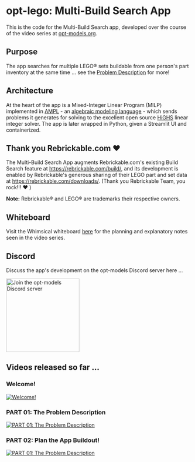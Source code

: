 # opt-lego: Multi-Build Search App

This is the code for the Multi-Build Search app, developed over the course of the video series at [opt-models.org](https://opt-models.org/).

## Purpose

The app searches for multiple LEGO® sets buildable from one person's part inventory at the same time ... see the [Problem Description](https://github.com/opt-models/opt-lego/blob/main/PROBLEM-DESCRIPTION.md) for more!

## Architecture
At the heart of the app is a Mixed-Integer Linear Program (MILP) implemented in [AMPL](https://ampl.com/) - an [algebraic modeling language](https://en.wikipedia.org/wiki/Algebraic_modeling_language) - which sends problems it generates for solving to the excellent open source [HiGHS](https://highs.dev/) linear integer solver. The app is later wrapped in Python, given a Streamlit UI and containerized.

## Thank you Rebrickable.com ❤️

The Multi-Build Search App augments Rebrickable.com's existing Build Search feature at https://rebrickable.com/build/, and its development is enabled by Rebrickable's generous sharing of their LEGO part and set data at https://rebrickable.com/downloads/. (Thank you Rebrickable Team, you rock!!! ❤️ )

**Note:** Rebrickable® and LEGO® are trademarks their respective owners.

## Whiteboard
Visit the Whimsical whiteboard [here](https://whimsical.com/lego-opt-app-XtvLLsQJvGuQ4Hp1KJVeHc) for the planning and explanatory notes seen in the video series.

## Discord

Discuss the app's development on the opt-models Discord server here ... 

<a href="https://discord.gg/tngBUD47VC" target="_blank"><img src="https://assets-global.website-files.com/6257adef93867e50d84d30e2/653714c1c2d8d50382c7df8a_636e0b5061df29d55a92d945_full_logo_blurple_RGB.svg" alt="Join the opt-models Discord server" width="200"></a> 

## Videos released so far ...

### Welcome!

[![Welcome!](https://img.youtube.com/vi/CaQcSxtWi10/0.jpg)](https://www.youtube.com/watch?v=CaQcSxtWi10)

### PART 01: The Problem Description

[![PART 01: The Problem Description](https://img.youtube.com/vi/HCJ7cVceJ9s/0.jpg)](https://www.youtube.com/watch?v=HCJ7cVceJ9s)

### PART 02: Plan the App Buildout!

[![PART 01: The Problem Description](https://img.youtube.com/vi/PUeQE5cZiQ8/0.jpg)](https://www.youtube.com/watch?v=PUeQE5cZiQ8)
